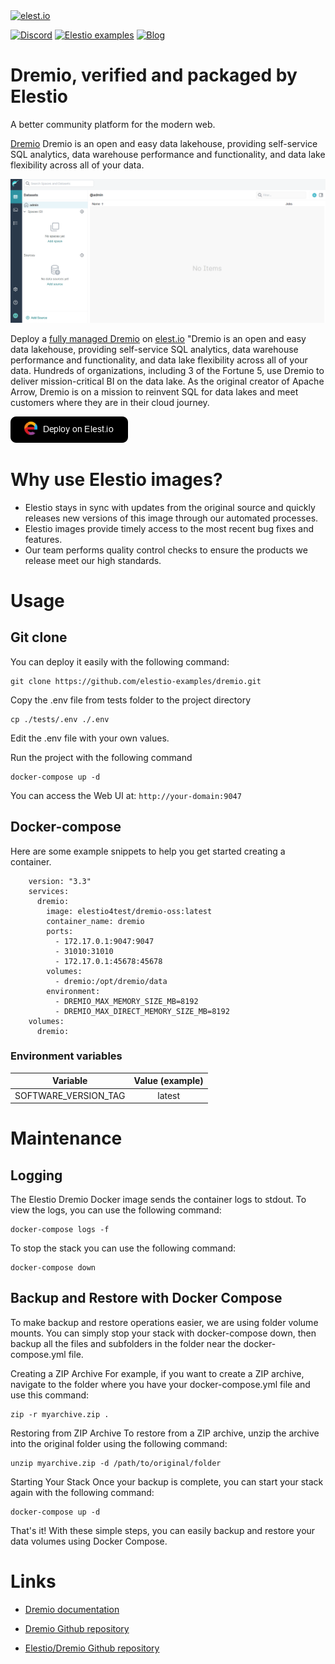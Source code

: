 <a href="https://elest.io">
  <img src="https://elest.io/images/elestio.svg" alt="elest.io" width="150" height="75">
</a>

[![Discord](https://img.shields.io/static/v1.svg?logo=discord&color=f78A38&labelColor=083468&logoColor=ffffff&style=for-the-badge&label=Discord&message=community)](https://discord.gg/4T4JGaMYrD "Get instant assistance and engage in live discussions with both the community and team through our chat feature.")
[![Elestio examples](https://img.shields.io/static/v1.svg?logo=github&color=f78A38&labelColor=083468&logoColor=ffffff&style=for-the-badge&label=github&message=open%20source)](https://github.com/elestio-examples "Access the source code for all our repositories by viewing them.")
[![Blog](https://img.shields.io/static/v1.svg?color=f78A38&labelColor=083468&logoColor=ffffff&style=for-the-badge&label=elest.io&message=Blog)](https://blog.elest.io "Latest news about elestio, open source software, and DevOps techniques.")

# Dremio, verified and packaged by Elestio

A better community platform for the modern web.

[Dremio](https://www.dremio.com/) Dremio is an open and easy data lakehouse, providing self-service SQL analytics, data warehouse performance and functionality, and data lake flexibility across all of your data.

<img src="https://github.com/elestio-examples/dremio/raw/main/Dremio.png" alt="dremio" width="800">

Deploy a <a target="_blank" href="https://elest.io/open-source/dremio">fully managed Dremio</a> on <a target="_blank" href="https://elest.io/">elest.io</a> "Dremio is an open and easy data lakehouse, providing self-service SQL analytics, data warehouse performance and functionality, and data lake flexibility across all of your data. Hundreds of organizations, including 3 of the Fortune 5, use Dremio to deliver mission-critical BI on the data lake. As the original creator of Apache Arrow, Dremio is on a mission to reinvent SQL for data lakes and meet customers where they are in their cloud journey.

[![deploy](https://github.com/elestio-examples/dremio/raw/main/deploy-on-elestio.png)](https://dash.elest.io/deploy?source=cicd&social=dockerCompose&url=https://github.com/elestio-examples/dremio)

# Why use Elestio images?

- Elestio stays in sync with updates from the original source and quickly releases new versions of this image through our automated processes.
- Elestio images provide timely access to the most recent bug fixes and features.
- Our team performs quality control checks to ensure the products we release meet our high standards.

# Usage

## Git clone

You can deploy it easily with the following command:

    git clone https://github.com/elestio-examples/dremio.git

Copy the .env file from tests folder to the project directory

    cp ./tests/.env ./.env

Edit the .env file with your own values.


Run the project with the following command

    docker-compose up -d

You can access the Web UI at: `http://your-domain:9047`

## Docker-compose

Here are some example snippets to help you get started creating a container.

        version: "3.3"
        services:
          dremio:
            image: elestio4test/dremio-oss:latest
            container_name: dremio
            ports:
              - 172.17.0.1:9047:9047
              - 31010:31010
              - 172.17.0.1:45678:45678
            volumes:
              - dremio:/opt/dremio/data
            environment:
              - DREMIO_MAX_MEMORY_SIZE_MB=8192
              - DREMIO_MAX_DIRECT_MEMORY_SIZE_MB=8192
        volumes:
          dremio:

### Environment variables

|       Variable       | Value (example) |
| :------------------: | :-------------: |
| SOFTWARE_VERSION_TAG | latest          |




# Maintenance

## Logging

The Elestio Dremio Docker image sends the container logs to stdout. To view the logs, you can use the following command:

    docker-compose logs -f

To stop the stack you can use the following command:

    docker-compose down

## Backup and Restore with Docker Compose

To make backup and restore operations easier, we are using folder volume mounts. You can simply stop your stack with docker-compose down, then backup all the files and subfolders in the folder near the docker-compose.yml file.

Creating a ZIP Archive
For example, if you want to create a ZIP archive, navigate to the folder where you have your docker-compose.yml file and use this command:

    zip -r myarchive.zip .

Restoring from ZIP Archive
To restore from a ZIP archive, unzip the archive into the original folder using the following command:

    unzip myarchive.zip -d /path/to/original/folder

Starting Your Stack
Once your backup is complete, you can start your stack again with the following command:

    docker-compose up -d

That's it! With these simple steps, you can easily backup and restore your data volumes using Docker Compose.

# Links

- <a target="_blank" href="https://docs.dremio.com/">Dremio documentation</a>

- <a target="_blank" href="https://github.com/dremio/dremio-oss">Dremio Github repository</a>

- <a target="_blank" href="https://github.com/elestio-examples/dremio">Elestio/Dremio Github repository</a>
